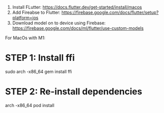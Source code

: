 1. Install FLutter: https://docs.flutter.dev/get-started/install/macos
2. Add Fireabse to Flutter: https://firebase.google.com/docs/flutter/setup?platform=ios
3. Download model on to device using Firebase: https://firebase.google.com/docs/ml/flutter/use-custom-models

For MacOs with M1:
# STEP 1: Install ffi
sudo arch -x86_64 gem install ffi

# STEP 2: Re-install dependencies
arch -x86_64 pod install
